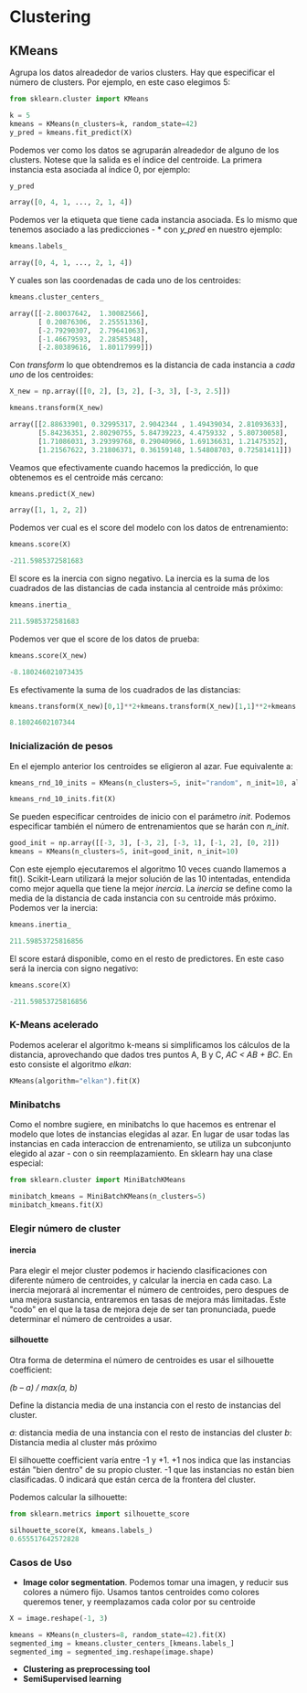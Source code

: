 # Clustering

## KMeans

Agrupa los datos alreadedor de varios clusters. Hay que especificar el número de clusters. Por ejemplo, en este caso elegimos 5:

```py
from sklearn.cluster import KMeans

k = 5
kmeans = KMeans(n_clusters=k, random_state=42)
y_pred = kmeans.fit_predict(X)
```

Podemos ver como los datos se agruparán alreadedor de alguno de los clusters. Notese que la salida es el índice del centroide. La primera instancia esta asociada al índice 0, por ejemplo:

```py
y_pred

array([0, 4, 1, ..., 2, 1, 4])
```

Podemos ver la etiqueta que tiene cada instancia asociada. Es lo mismo que tenemos asociado a las predicciones - * con *y_pred* en nuestro ejemplo:

```py
kmeans.labels_

array([0, 4, 1, ..., 2, 1, 4])
```

Y cuales son las coordenadas de cada uno de los centroides:

```py
kmeans.cluster_centers_

array([[-2.80037642,  1.30082566],
       [ 0.20876306,  2.25551336],
       [-2.79290307,  2.79641063],
       [-1.46679593,  2.28585348],
       [-2.80389616,  1.80117999]])
```

Con *transform* lo que obtendremos es la distancia de cada instancia a *cada uno* de los centroides:

```py
X_new = np.array([[0, 2], [3, 2], [-3, 3], [-3, 2.5]])

kmeans.transform(X_new)

array([[2.88633901, 0.32995317, 2.9042344 , 1.49439034, 2.81093633],
       [5.84236351, 2.80290755, 5.84739223, 4.4759332 , 5.80730058],
       [1.71086031, 3.29399768, 0.29040966, 1.69136631, 1.21475352],
       [1.21567622, 3.21806371, 0.36159148, 1.54808703, 0.72581411]])
```

Veamos que efectivamente cuando hacemos la predicción, lo que obtenemos es el centroide más cercano:

```py
kmeans.predict(X_new)

array([1, 1, 2, 2])
```

Podemos ver cual es el score del modelo con los datos de entrenamiento:

```py
kmeans.score(X)

-211.5985372581683
```

El score es la inercia con signo negativo. La inercia es la suma de los cuadrados de las distancias de cada instancia al centroide más próximo:

```py
kmeans.inertia_

211.5985372581683
```

Podemos ver que el score de los datos de prueba:

```py
kmeans.score(X_new)

-8.180246021073435
```

Es efectivamente la suma de los cuadrados de las distancias:

```py
kmeans.transform(X_new)[0,1]**2+kmeans.transform(X_new)[1,1]**2+kmeans.transform(X_new)[2,2]**2+kmeans.transform(X_new)[3,2]**2

8.18024602107344
```

### Inicialización de pesos

En el ejemplo anterior los centroides se eligieron al azar. Fue equivalente a:

```py
kmeans_rnd_10_inits = KMeans(n_clusters=5, init="random", n_init=10, algorithm="full", random_state=11)

kmeans_rnd_10_inits.fit(X)
```

Se pueden especificar centroides de inicio con el parámetro *init*. Podemos especificar también el número de entrenamientos que se harán con *n_init*.

```py
good_init = np.array([[-3, 3], [-3, 2], [-3, 1], [-1, 2], [0, 2]])
kmeans = KMeans(n_clusters=5, init=good_init, n_init=10)
```

Con este ejemplo ejecutaremos el algoritmo 10 veces cuando llamemos a fit(). Scikit-Learn utilizará la mejor solución de las 10 intentadas, entendida como mejor aquella que tiene la mejor _inercia_. La _inercia_ se define como la media de la distancia de cada instancia con su centroide más próximo. Podemos ver la inercia:

```py
kmeans.inertia_

211.59853725816856
```

El score estará disponible, como en el resto de predictores. En este caso será la inercia con signo negativo:

```py
kmeans.score(X)

-211.59853725816856
```

### K-Means acelerado

Podemos acelerar el algoritmo k-means si simplificamos los cálculos de la distancia, aprovechando que dados tres puntos A, B y C, _AC < AB + BC_. En esto consiste el algoritmo _elkan_:

```py
KMeans(algorithm="elkan").fit(X)
```

### Minibatchs

Como el nombre sugiere, en minibatchs lo que hacemos es entrenar el modelo que lotes de instancias elegidas al azar. En lugar de usar todas las instancias en cada interaccion de entrenamiento, se utiliza un subconjunto elegido al azar - con o sin reemplazamiento. En sklearn hay una clase especial:

```py
from sklearn.cluster import MiniBatchKMeans

minibatch_kmeans = MiniBatchKMeans(n_clusters=5)
minibatch_kmeans.fit(X)
```

### Elegir número de cluster

#### inercia

Para elegir el mejor cluster podemos ir haciendo clasificaciones con diferente número de centroides, y calcular la inercia en cada caso. La inercia mejorará al incrementar el número de centroides, pero despues de una mejora sustancia, entraremos en tasas de mejora más limitadas. Este "codo" en el que la tasa de mejora deje de ser tan pronunciada, puede determinar el número de centroides a usar.

#### silhouette

Otra forma de determina el número de centroides es usar el silhouette coefficient:

*(b – a) / max(a, b)*

Define la distancia media de una instancia con el resto de instancias del cluster. 

*a*: distancia media de una instancia con el resto de instancias del cluster
*b*: Distancia media al cluster más próximo

El silhouette coefficient varía entre -1 y +1. +1 nos indica que las instancias están "bien dentro" de su propio cluster. -1 que las instancias no están bien clasificadas. 0 indicará que están cerca de la frontera del cluster.

Podemos calcular la silhouette:

```py
from sklearn.metrics import silhouette_score

silhouette_score(X, kmeans.labels_)
0.655517642572828
```
### Casos de Uso

- __Image color segmentation__. Podemos tomar una imagen, y reducir sus colores a número fijo. Usamos tantos centroides como colores queremos tener, y reemplazamos cada color por su centroide

```py
X = image.reshape(-1, 3)

kmeans = KMeans(n_clusters=8, random_state=42).fit(X)
segmented_img = kmeans.cluster_centers_[kmeans.labels_]
segmented_img = segmented_img.reshape(image.shape)
```

- __Clustering as preprocessing tool__
- __SemiSupervised learning__